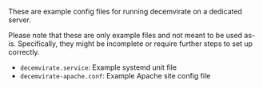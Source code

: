 These are example config files for running decemvirate on a dedicated server.

Please note that these are only example files and not meant to be used
as-is. Specifically, they might be incomplete or require further steps
to set up correctly.

- `decemvirate.service`: Example systemd unit file
- `decemvirate-apache.conf`: Example Apache site config file
